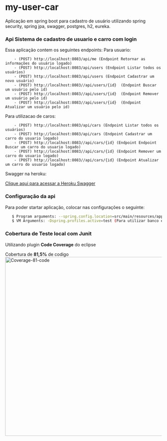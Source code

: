 # my-user-car

Aplicação em spring boot para cadastro de usuário utilizando spring security, spring jpa, swagger, postgres, h2, eureka.

### Api Sistema de cadastro de usuario e carro com login

Essa aplicação contem os seguintes endpoints:
Para usuario: 

		- (POST) http://localhost:8083/api/me (Endpoint Retornar as informações do usuário logado) 
		- (POST) http://localhost:8083/api/users (Endpoint Listar todos os usuários)
		- (POST) http://localhost:8083/api/users (Endpoint Cadastrar um novo usuário)
		- (POST) http://localhost:8083//api/users/{id}  (Endpoint Buscar um usuário pelo id)
		- (POST) http://localhost:8083//api/users/{id}  (Endpoint Remover um usuário pelo id)
		- (POST) http://localhost:8083//api/users/{id}  (Endpoint Atualizar um usuário pelo id)
		
Para utilizacao de caros:

		- (POST) http://localhost:8083/api/cars (Endpoint Listar todos os usuários)
		- (POST) http://localhost:8083/api/cars (Endpoint Cadastrar um carro do usuario logado)
		- (POST) http://localhost:8083//api/cars/{id} (Endpoint Endpoint Buscar um carro do usuario logado)
		- (POST) http://localhost:8083//api/cars/{id} (Endpoint Remover um carro do usuario logado)
		- (POST) http://localhost:8083//api/cars/{id} (Endpoint Atualizar um carro do usuario logado)
Swagger na heroku:

<a href="http://app-userservice.herokuapp.com/swagger-ui.html" >Clique aqui para acessar a Heroku Swagger</a>
 

### Configuração da api

Para poder startar aplicação, colocar nas configurações o seguinte:

 ```sh
	$ Program arguments: --spring.config.location=src/main/resources/application.yml --spring.config.name=application.yml
	$ VM Arguments: -Dspring.profiles.active=test (Para utilizar banco em memoria) ou -Dspring.profiles.active=dev (Heroku) 
 ````
 
 ### Cobertura de Teste local com Junit
Utilizando plugin **Code Coverage** do eclipse

Cobertura de **81,5%** de codigo
<img width="575" alt="Coverage-81-code" src="https://user-images.githubusercontent.com/33759918/89132484-e6edc780-d4ea-11ea-89f2-fa55d9ee19e9.png">
